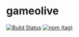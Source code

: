 # gameolive
[![Build Status](https://travis-ci.org/gameolive-studio/gameolive.svg?branch=master)](https://travis-ci.org/gameolive-studio/gameolive)
[![npm (tag)](https://img.shields.io/npm/v/@gameolive/gameolive/latest.svg)](https://www.npmjs.com/package/@gameolive/gameolive)
